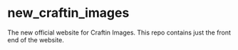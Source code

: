 # new_craftin_images
The new official website for Craftin Images.
This repo contains just the front end of the website.